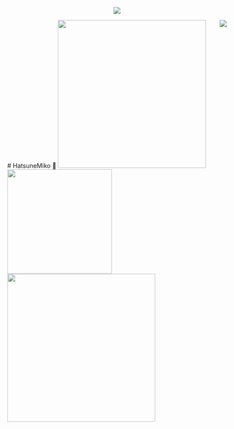 <a href="https://github.com/HatsuneMiko">
  <p align="center">
    <img src="https://github-profile-trophy.vercel.app/?username=HatsuneMiko&column=7&theme=onedark"/>
  </p>
</a>
<a href="http://qggogo.com/">
  <img align="right" src="https://metrics.lecoq.io/HatsuneMiko?template=terminal" />
</a>
# HatsuneMiko 🌝
<img width="340px" src="https://github-readme-stats.vercel.app/api?username=HatsuneMiko&theme=vue-dark&count_private=true&show_icons=true">
<img width="240px" src="https://github-readme-stats.vercel.app/api/top-langs/?username=HatsuneMiko&theme=vue-dark&layout=compact">
<img width="340px" src="https://github-readme-stats.vercel.app/api/pin/?username=HatsuneMiko&repo=my-now-blog&theme=dark">
